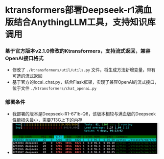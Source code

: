 # ktransformers部署Deepseek-r1满血版结合AnythingLLM工具，支持知识库调用
### 基于官方版本v2.1.0修改的Ktransformers，支持流式返回，兼容OpenAI接口格式

- 修改了  `./ktransformers/util/utils.py` 文件，将生成方法新增变量，带有可选的流式返回
- 基于官方的local_chat.py，结合Flask框架，实现了兼容OpenAI的流式接口，位于文件  `./ktransformers/chat_openai.py`

### 部署条件
- 我部署的版本是Deepseek-R1-671b-Q8，该版本相较与满血版的Deepseek性能损失最小，需要713G上下的内存
- ![](MEM.png)
